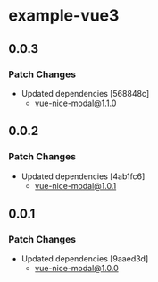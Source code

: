 # example-vue3

## 0.0.3

### Patch Changes

- Updated dependencies [568848c]
  - vue-nice-modal@1.1.0

## 0.0.2

### Patch Changes

- Updated dependencies [4ab1fc6]
  - vue-nice-modal@1.0.1

## 0.0.1

### Patch Changes

- Updated dependencies [9aaed3d]
  - vue-nice-modal@1.0.0
